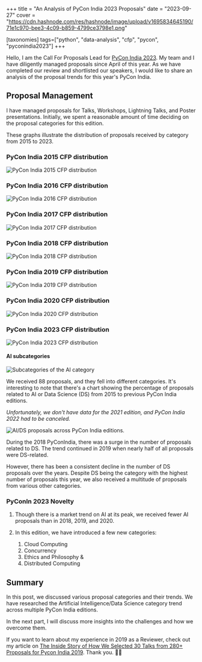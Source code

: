 +++
title = "An Analysis of PyCon India 2023 Proposals"
date = "2023-09-27"
cover = "https://cdn.hashnode.com/res/hashnode/image/upload/v1695834645190/71e1c970-bee3-4c09-b859-4799ce3798e1.png"

[taxonomies]
tags=["python", "data-analysis", "cfp", "pycon", "pyconindia2023"]
+++


Hello, I am the Call For Proposals Lead for [PyCon India 2023](https://in.pycon.org/2023/). My team and I have diligently managed proposals since April of this year. As we have completed our review and shortlisted our speakers, I would like to share an analysis of the proposal trends for this year's PyCon India.

## Proposal Management

I have managed proposals for Talks, Workshops, Lightning Talks, and Poster presentations. Initially, we spent a reasonable amount of time deciding on the proposal categories for this edition.

These graphs illustrate the distribution of proposals received by category from 2015 to 2023.

### PyCon India 2015 CFP distribution

![PyCon India 2015 CFP distribution](https://cdn.hashnode.com/res/hashnode/image/upload/v1694193489680/33e08503-26c7-40d8-b290-8c742b08175d.png)

### PyCon India 2016 CFP distribution

![PyCon India 2016 CFP distribution](https://cdn.hashnode.com/res/hashnode/image/upload/v1694193552416/64b5891d-343d-4e35-9287-4c9ca95b8dd9.png)

### PyCon India 2017 CFP distribution

![PyCon India 2017 CFP distribution](https://cdn.hashnode.com/res/hashnode/image/upload/v1694193577580/3ffce1a5-b6e9-4b50-9b9a-d743f1be613a.png)

### PyCon India 2018 CFP distribution

![PyCon India 2018 CFP distribution](https://cdn.hashnode.com/res/hashnode/image/upload/v1694193604041/570e6add-7338-4ddb-b48c-f7b7169745a2.png)

### PyCon India 2019 CFP distribution

![PyCon India 2019 CFP distribution](https://cdn.hashnode.com/res/hashnode/image/upload/v1694190634322/62c2b03e-9f1e-4552-8c36-6dad200250e4.png)

### PyCon India 2020 CFP distribution

![PyCon India 2020 CFP distribution](https://cdn.hashnode.com/res/hashnode/image/upload/v1694190744377/3483a14f-b58b-427b-bd26-b36b4ca13af2.png)

### PyCon India 2023 CFP distribution

![PyCon India 2023 CFP distribution](https://cdn.hashnode.com/res/hashnode/image/upload/v1694191212160/186a16cd-39ee-4ea6-a3c5-a45379cadda4.png)

#### AI subcategories

![Subcategories of the AI category](https://cdn.hashnode.com/res/hashnode/image/upload/v1694191269886/ff7e6a12-3958-4738-b936-474dcc67387f.png)

We received 88 proposals, and they fell into different categories. It's interesting to note that there's a chart showing the percentage of proposals related to AI or Data Science (DS) from 2015 to previous PyCon India editions.

_Unfortunately, we don't have data for the 2021 edition, and PyCon India 2022 had to be canceled._

![AI/DS proposals across PyCon India editions.](https://cdn.hashnode.com/res/hashnode/image/upload/v1694194376193/ba2af824-7113-4c72-96d9-c05ba290bfab.png)

During the 2018 PyConIndia, there was a surge in the number of proposals related to DS. The trend continued in 2019 when nearly half of all proposals were DS-related.

However, there has been a consistent decline in the number of DS proposals over the years. Despite DS being the category with the highest number of proposals this year, we also received a multitude of proposals from various other categories.

### PyConIn 2023 Novelty

1. Though there is a market trend on AI at its peak, we received fewer AI proposals than in 2018, 2019, and 2020.
2. In this edition, we have introduced a few new categories:

   1. Cloud Computing
   2. Concurrency
   3. Ethics and Philosophy &
   4. Distributed Computing

## Summary

In this post, we discussed various proposal categories and their trends. We have researched the Artificial Intelligence/Data Science category trend across multiple PyCon India editions.

In the next part, I will discuss more insights into the challenges and how we overcome them.

If you want to learn about my experience in 2019 as a Reviewer, check out my article on [The Inside Story of How We Selected 30 Talks from 280+ Proposals for Pycon India 2019](https://blog.soumendrak.com/pycon-india-cfp-review). Thank you. 🙏🏼
